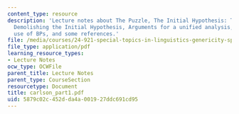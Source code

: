 ```yaml
---
content_type: resource
description: 'Lecture notes about The Puzzle, The Initial Hypothesis: Two null quantifiers,
  Demolishing the Initial Hypothesis, Arguments for a unified analysis, the generic
  use of BPs, and some references.'
file: /media/courses/24-921-special-topics-in-linguistics-genericity-spring-2007/5879c02c452dda4a001927ddc691cd95_carlson_part1.pdf
file_type: application/pdf
learning_resource_types:
- Lecture Notes
ocw_type: OCWFile
parent_title: Lecture Notes
parent_type: CourseSection
resourcetype: Document
title: carlson_part1.pdf
uid: 5879c02c-452d-da4a-0019-27ddc691cd95
---
```

